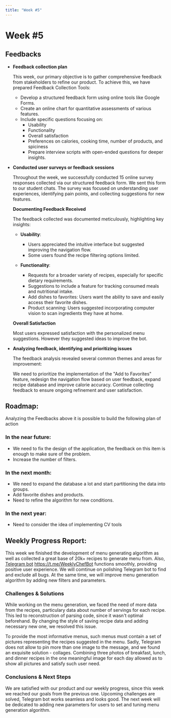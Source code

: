 ```yaml
---
title: "Week #5"
---
```


# **Week #5**

## **Feedbacks**

- **Feedback collection plan**

  This week, our primary objective is to gather comprehensive feedback from stakeholders to refine our product. To achieve this, we have prepared Feedback Collection Tools:
  
  - Develop a structured feedback form using online tools like Google Forms.
  - Create an online chart for quantitative assessments of various features.
  - Include specific questions focusing on:
    - Usability
    - Functionality
    - Overall satisfaction
    - Preferences on calories, cooking time, number of products, and spiciness
    - Prepare interview scripts with open-ended questions for deeper insights.

- **Conducted user surveys or feedback sessions**

  Throughout the week, we successfully conducted 15 online survey responses collected via our structured feedback form. We sent this form to our student chats. The survey was focused on understanding user experiences, identifying pain points, and collecting suggestions for new features.
  
  **Documenting Feedback Received**
  
  The feedback collected was documented meticulously, highlighting key insights:
    
   - **Usability**:
    
      - Users appreciated the intuitive interface but suggested improving the navigation flow.
      - Some users found the recipe filtering options limited.
    
   - **Functionality**:
    
      - Requests for a broader variety of recipes, especially for specific dietary requirements.
      - Suggestions to include a feature for tracking consumed meals and nutritional intake.
      - Add dishes to favorites: Users want the ability to save and easily access their favorite dishes.
      - Product scanning: Users suggested incorporating computer vision to scan ingredients they have at home.
  
  **Overall Satisfaction**
  
  Most users expressed satisfaction with the personalized menu suggestions. However they suggested ideas to improve the bot.

- **Analyzing feedback, identifying and prioritizing issues**

  The feedback analysis revealed several common themes and areas for improvement:
  
  We need to prioritize the implementation of the "Add to Favorites" feature, redesign the navigation flow based on user feedback, expand recipe database and improve calorie accuracy.
  Continue collecting feedback to ensure ongoing refinement and user satisfaction.

## **Roadmap**:

Analyzing the Feedbacks above it is possible to build the following plan of action

### In the near future:
* We need to fix the design of the application, the feedback on this item is enough to make sure of the problem.
* Increase the number of filters.

### In the next month:
* We need to expand the database a lot and start partitioning the data into groups.
* Add favorite dishes and products.
* Need to refine the algorithm for new conditions.

### In the next year:
* Need to consider the idea of implementing CV tools

## **Weekly Progress Report**:

This week we finished the development of menu generating algorithm as well as collected a great base of 20k+ recipes to generate menu from. Also, [Telegram bot](https://t.me/WeeklyChefBot) https://t.me/WeeklyChefBot functions smoothly, providing positive user experience. We will comtinue on polishing Telegram bot to find and exclude all bugs. At the same time, we will improve menu generation algorithm by adding new filters and parameters.

### **Challenges & Solutions**

While working on the menu generation, we faced the need of more data from the recipes, particulary data about number of servings for each recipe. This led to reconstruction of parsing code, since it wasn't optimal beforehand. By changing the style of saving recipe data and adding necessary new one, we resolved this issue. 

To provide the most informative menus, such menus must contain a set of pictures representing the recipes suggested in the menu. Sadly, Telegram does not allow to pin more than one image to the message, and we found an exquisite solution - collages. Combining three photos of breakfast, lunch, and dinner recipes in the one meaningful image for each day allowed as to show all pictures and satisfy such user need.

### **Conclusions & Next Steps**

We are satisfied with our product and our weekly progress, since this week we reached our goals from the previous one. Upcoming challenges are solved, Telegram bot works seamless and looks good. The next week will be dedicated to adding new parameters for users to set and tuning menu generation algorithm.
